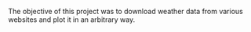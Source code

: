 The objective of this project was to download weather data from various websites and plot it in an arbitrary way.
